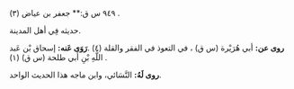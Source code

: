 ٩٤٩ س ق:** جعفر بن عياض (٣) .

حديثه فِي أهل المدينة.

**روى عن:** أبي هُرَيْرة (س ق) ، في التعوذ في الفقر والقلة (٤) .**رَوَى عَنه:** إسحاق بْن عَبد اللَّهِ بْنِ أَبي طلحة (س ق) (١) .

**روى لَهُ:** النَّسَائي، وابن ماجه هذا الحديث الواحد.